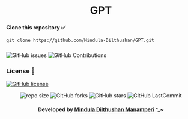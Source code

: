 <div align="center">

# GPT
</div>

#### Clone this repository ✅
```md
git clone https://github.com/Mindula-Dilthushan/GPT.git
```
###

![GitHub issues](https://img.shields.io/github/issues/Mindula-Dilthushan/GPT?&labelColor=black&color=eb3b5a&label=Issues&logo=issues&logoColor=black&style=for-the-badge)
![GitHub Contributions](https://img.shields.io/github/contributors/Mindula-Dilthushan/GPT?&labelColor=black&color=8854d0&style=for-the-badge)

### License 📝
[![GitHub license](https://img.shields.io/github/license/Mindula-Dilthushan/GPT?&labelColor=black&color=3867d6&style=for-the-badge)](https://github.com/Mindula-Dilthushan/GPT/blob/master/LICENSE)


<div align="center">

![repo size](https://img.shields.io/github/repo-size/Mindula-Dilthushan/GPT?label=Repo%20Size&style=for-the-badge&labelColor=black&color=20bf6b)
![GitHub forks](https://img.shields.io/github/forks/Mindula-Dilthushan/GPT?&labelColor=black&color=0fb9b1&style=for-the-badge)
![GitHub stars](https://img.shields.io/github/stars/Mindula-Dilthushan/GPT?&labelColor=black&color=f7b731&style=for-the-badge)
![GitHub LastCommit](https://img.shields.io/github/last-commit/Mindula-Dilthushan/GPT?logo=github&labelColor=black&color=d1d8e0&style=for-the-badge)

</div>

<div align="center"> 

#### Developed by [Mindula Dilthushan Manamperi](http://minduladilthushan.netlify.app/) ^_~
</div>
